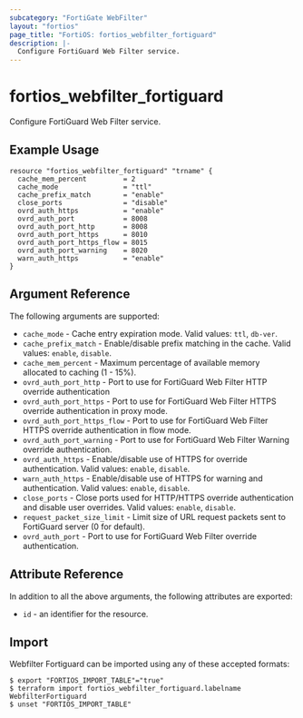 ```yaml
---
subcategory: "FortiGate WebFilter"
layout: "fortios"
page_title: "FortiOS: fortios_webfilter_fortiguard"
description: |-
  Configure FortiGuard Web Filter service.
---
```


# fortios_webfilter_fortiguard
Configure FortiGuard Web Filter service.

## Example Usage

```hcl
resource "fortios_webfilter_fortiguard" "trname" {
  cache_mem_percent         = 2
  cache_mode                = "ttl"
  cache_prefix_match        = "enable"
  close_ports               = "disable"
  ovrd_auth_https           = "enable"
  ovrd_auth_port            = 8008
  ovrd_auth_port_http       = 8008
  ovrd_auth_port_https      = 8010
  ovrd_auth_port_https_flow = 8015
  ovrd_auth_port_warning    = 8020
  warn_auth_https           = "enable"
}
```

## Argument Reference

The following arguments are supported:

* `cache_mode` - Cache entry expiration mode. Valid values: `ttl`, `db-ver`.
* `cache_prefix_match` - Enable/disable prefix matching in the cache. Valid values: `enable`, `disable`.
* `cache_mem_percent` - Maximum percentage of available memory allocated to caching (1 - 15%).
* `ovrd_auth_port_http` - Port to use for FortiGuard Web Filter HTTP override authentication
* `ovrd_auth_port_https` - Port to use for FortiGuard Web Filter HTTPS override authentication in proxy mode.
* `ovrd_auth_port_https_flow` - Port to use for FortiGuard Web Filter HTTPS override authentication in flow mode.
* `ovrd_auth_port_warning` - Port to use for FortiGuard Web Filter Warning override authentication.
* `ovrd_auth_https` - Enable/disable use of HTTPS for override authentication. Valid values: `enable`, `disable`.
* `warn_auth_https` - Enable/disable use of HTTPS for warning and authentication. Valid values: `enable`, `disable`.
* `close_ports` - Close ports used for HTTP/HTTPS override authentication and disable user overrides. Valid values: `enable`, `disable`.
* `request_packet_size_limit` - Limit size of URL request packets sent to FortiGuard server (0 for default).
* `ovrd_auth_port` - Port to use for FortiGuard Web Filter override authentication.


## Attribute Reference

In addition to all the above arguments, the following attributes are exported:
* `id` - an identifier for the resource.

## Import

Webfilter Fortiguard can be imported using any of these accepted formats:
```
$ export "FORTIOS_IMPORT_TABLE"="true"
$ terraform import fortios_webfilter_fortiguard.labelname WebfilterFortiguard
$ unset "FORTIOS_IMPORT_TABLE"
```
